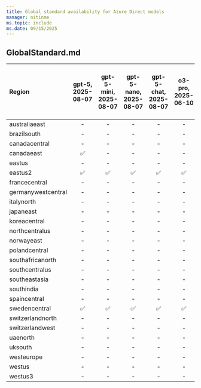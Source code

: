 ```yaml
---
title: Global standard availability for Azure Direct models
manager: nitinme
ms.topic: include
ms.date: 09/15/2025
---
```


## GlobalStandard.md

| **Region**     | **gpt-5**, **2025-08-07**   | **gpt-5-mini**, **2025-08-07**   | **gpt-5-nano**, **2025-08-07**   | **gpt-5-chat**, **2025-08-07**   | **o3-pro**, **2025-06-10**   | **codex-mini**, **2025-05-16**   | **sora**, **2025-05-02**   | **model-router**, **2025-08-07**   | **model-router**, **2025-05-19**   | **o3**, **2025-04-16**   | **o4-mini**, **2025-04-16**   | **gpt-image-1**, **2025-04-15**   | **gpt-4.1**, **2025-04-14**   | **gpt-4.1-nano**, **2025-04-14**   | **gpt-4.1-mini**, **2025-04-14**   | **computer-use-preview**, **2025-03-11**   | **o3-mini**, **2025-01-31**   | **o1**, **2024-12-17**   | **o1-mini**, **2024-09-12**   | **gpt-4o**, **2024-05-13**   | **gpt-4o**, **2024-08-06**   | **gpt-4o**, **2024-11-20**   | **gpt-4o-mini**, **2024-07-18**   | **gpt-4**, **turbo-2024-04-09**   | **text-embedding-3-small**, **1**   | **text-embedding-3-large**, **1**   | **text-embedding-ada-002**, **2**   | **gpt-4o-realtime-preview**, **2024-12-17**   | **gpt-4o-realtime-preview**, **2025-06-03**   | **gpt-4o-audio-preview**, **2024-12-17**   | **gpt-4o-mini-realtime-preview**, **2024-12-17**   | **gpt-4o-mini-audio-preview**, **2024-12-17**   | **gpt-4o-transcribe**, **2025-03-20**   | **gpt-4o-mini-tts**, **2025-03-20**   | **gpt-4o-mini-transcribe**, **2025-03-20**   | **Phi-3-small-8k-instruct**, **3**   | **Phi-3-small-8k-instruct**, **4**   | **Phi-3-small-8k-instruct**, **5**   | **Phi-4-reasoning**, **1**   | **Phi-3-medium-4k-instruct**, **3**   | **Phi-3-medium-4k-instruct**, **4**   | **Phi-3-medium-4k-instruct**, **5**   | **Phi-3-medium-4k-instruct**, **6**   | **AI21-Jamba-1.5-Large**, **1**   | **Phi-4**, **2**   | **Phi-4**, **3**   | **Phi-4**, **4**   | **Phi-4**, **5**   | **Phi-4**, **6**   | **Phi-4**, **7**   | **Llama-3.2-11B-Vision-Instruct**, **1**   | **Llama-3.2-11B-Vision-Instruct**, **2**   | **DeepSeek-V3**, **1**   | **DeepSeek-V3-0324**, **1**   | **grok-3**, **1**   | **Cohere-embed-v3-multilingual**, **1**   | **DeepSeek-V3.1**, **1**   | **embed-v-4-0**, **1**   | **Phi-4-multimodal-instruct**, **1**   | **FLUX.1-Kontext-pro**, **1**   | **Mistral-small**, **1**   | **gpt-oss-120b**, **1**   | **Phi-3-mini-4k-instruct**, **10**   | **Phi-3-mini-4k-instruct**, **11**   | **Phi-3-mini-4k-instruct**, **13**   | **Phi-3-mini-4k-instruct**, **14**   | **Phi-3-mini-4k-instruct**, **15**   | **Cohere-embed-v3-english**, **1**   | **AI21-Jamba-Instruct**, **1**   | **DeepSeek-R1**, **1**   | **Cohere-command-r-08-2024**, **1**   | **mistral-small-2503**, **1**   | **Llama-4-Scout-17B-16E-Instruct**, **1**   | **o3-deep-research**, **2025-06-26**   | **Phi-3.5-vision-instruct**, **1**   | **Phi-3.5-vision-instruct**, **2**   | **Llama-3.2-90B-Vision-Instruct**, **1**   | **Llama-3.2-90B-Vision-Instruct**, **2**   | **Llama-3.2-90B-Vision-Instruct**, **3**   | **FLUX-1.1-pro**, **1**   | **Phi-4-mini-reasoning**, **1**   | **Phi-4-mini-instruct**, **1**   | **Llama-4-Maverick-17B-128E-Instruct-FP8**, **1**   | **Meta-Llama-3-70B-Instruct**, **6**   | **Meta-Llama-3-70B-Instruct**, **7**   | **Meta-Llama-3-70B-Instruct**, **8**   | **Meta-Llama-3-70B-Instruct**, **9**   | **Mistral-Large-2411**, **2**   | **Cohere-command-r-plus-08-2024**, **1**   | **Meta-Llama-3.1-8B-Instruct**, **1**   | **Meta-Llama-3.1-8B-Instruct**, **2**   | **Meta-Llama-3.1-8B-Instruct**, **3**   | **Meta-Llama-3.1-8B-Instruct**, **4**   | **Meta-Llama-3.1-8B-Instruct**, **5**   | **gpt-realtime**, **2025-08-28**   | **Llama-3.3-70B-Instruct**, **1**   | **Llama-3.3-70B-Instruct**, **2**   | **Llama-3.3-70B-Instruct**, **3**   | **Llama-3.3-70B-Instruct**, **4**   | **Llama-3.3-70B-Instruct**, **5**   | **Phi-3.5-MoE-instruct**, **2**   | **Phi-3.5-MoE-instruct**, **3**   | **Phi-3.5-MoE-instruct**, **4**   | **Phi-3.5-MoE-instruct**, **5**   | **MAI-DS-R1**, **1**   | **Phi-3-medium-128k-instruct**, **3**   | **Phi-3-medium-128k-instruct**, **4**   | **Phi-3-medium-128k-instruct**, **5**   | **Phi-3-medium-128k-instruct**, **6**   | **Phi-3-medium-128k-instruct**, **7**   | **mistral-document-ai-2505**, **1**   | **AI21-Jamba-1.5-Mini**, **1**   | **Meta-Llama-3.1-70B-Instruct**, **1**   | **Meta-Llama-3.1-70B-Instruct**, **2**   | **Meta-Llama-3.1-70B-Instruct**, **3**   | **Meta-Llama-3.1-70B-Instruct**, **4**   | **Ministral-3B**, **1**   | **cohere-command-a**, **1**   | **Codestral-2501**, **2**   | **grok-3-mini**, **1**   | **Mistral-large-2407**, **1**   | **DeepSeek-R1-0528**, **1**   | **Cohere-command-r**, **1**   | **gpt-audio**, **2025-08-28**   | **jais-30b-chat**, **1**   | **jais-30b-chat**, **2**   | **jais-30b-chat**, **3**   | **mistral-medium-2505**, **1**   | **Phi-3-mini-128k-instruct**, **10**   | **Phi-3-mini-128k-instruct**, **11**   | **Phi-3-mini-128k-instruct**, **12**   | **Phi-3-mini-128k-instruct**, **13**   | **Phi-3.5-mini-instruct**, **1**   | **Phi-3.5-mini-instruct**, **2**   | **Phi-3.5-mini-instruct**, **3**   | **Phi-3.5-mini-instruct**, **4**   | **Phi-3.5-mini-instruct**, **6**   | **Meta-Llama-3.1-405B-Instruct**, **1**   | **Mistral-Nemo**, **1**   | **Phi-3-small-128k-instruct**, **3**   | **Phi-3-small-128k-instruct**, **4**   | **Phi-3-small-128k-instruct**, **5**   | **Meta-Llama-3-8B-Instruct**, **6**   | **Meta-Llama-3-8B-Instruct**, **7**   | **Meta-Llama-3-8B-Instruct**, **8**   | **Meta-Llama-3-8B-Instruct**, **9**   | **Cohere-command-r-plus**, **1**   |
|:-------------------|:-------------------------:|:------------------------------:|:------------------------------:|:------------------------------:|:--------------------------:|:------------------------------:|:------------------------:|:--------------------------------:|:--------------------------------:|:----------------------:|:---------------------------:|:-------------------------------:|:---------------------------:|:--------------------------------:|:--------------------------------:|:----------------------------------------:|:---------------------------:|:----------------------:|:---------------------------:|:--------------------------:|:--------------------------:|:--------------------------:|:-------------------------------:|:-------------------------------:|:---------------------------------:|:---------------------------------:|:---------------------------------:|:-------------------------------------------:|:-------------------------------------------:|:----------------------------------------:|:------------------------------------------------:|:---------------------------------------------:|:-------------------------------------:|:-----------------------------------:|:------------------------------------------:|:----------------------------------:|:----------------------------------:|:----------------------------------:|:--------------------------:|:-----------------------------------:|:-----------------------------------:|:-----------------------------------:|:-----------------------------------:|:-------------------------------:|:----------------:|:----------------:|:----------------:|:----------------:|:----------------:|:----------------:|:----------------------------------------:|:----------------------------------------:|:----------------------:|:---------------------------:|:-----------------:|:---------------------------------------:|:------------------------:|:----------------------:|:------------------------------------:|:-----------------------------:|:------------------------:|:-----------------------:|:----------------------------------:|:----------------------------------:|:----------------------------------:|:----------------------------------:|:----------------------------------:|:----------------------------------:|:------------------------------:|:----------------------:|:-----------------------------------:|:-----------------------------:|:-----------------------------------------:|:------------------------------------:|:----------------------------------:|:----------------------------------:|:----------------------------------------:|:----------------------------------------:|:----------------------------------------:|:-----------------------:|:-------------------------------:|:------------------------------:|:-------------------------------------------------:|:------------------------------------:|:------------------------------------:|:------------------------------------:|:------------------------------------:|:-----------------------------:|:----------------------------------------:|:-------------------------------------:|:-------------------------------------:|:-------------------------------------:|:-------------------------------------:|:-------------------------------------:|:--------------------------------:|:---------------------------------:|:---------------------------------:|:---------------------------------:|:---------------------------------:|:---------------------------------:|:-------------------------------:|:-------------------------------:|:-------------------------------:|:-------------------------------:|:--------------------:|:-------------------------------------:|:-------------------------------------:|:-------------------------------------:|:-------------------------------------:|:-------------------------------------:|:-----------------------------------:|:------------------------------:|:--------------------------------------:|:--------------------------------------:|:--------------------------------------:|:--------------------------------------:|:-----------------------:|:---------------------------:|:-------------------------:|:----------------------:|:-----------------------------:|:---------------------------:|:---------------------------:|:-----------------------------:|:------------------------:|:------------------------:|:------------------------:|:------------------------------:|:------------------------------------:|:------------------------------------:|:------------------------------------:|:------------------------------------:|:--------------------------------:|:--------------------------------:|:--------------------------------:|:--------------------------------:|:--------------------------------:|:---------------------------------------:|:-----------------------:|:------------------------------------:|:------------------------------------:|:------------------------------------:|:-----------------------------------:|:-----------------------------------:|:-----------------------------------:|:-----------------------------------:|:--------------------------------:|
| australiaeast      | -                     | -                          | -                          | -                          | -                      | -                          | -                    | -                            | -                            | ✅                   | ✅                        | -                           | ✅                        | ✅                             | ✅                             | -                                    | ✅                        | ✅                   | -                       | ✅                       | ✅                       | ✅                       | ✅                            | ✅                            | ✅                              | ✅                              | ✅                              | -                                       | -                                       | -                                    | -                                            | -                                         | -                                 | -                               | -                                      | ✅                               | ✅                               | ✅                               | ✅                       | ✅                                | ✅                                | ✅                                | ✅                                | ✅                            | ✅             | ✅             | ✅             | ✅             | ✅             | ✅             | ✅                                     | ✅                                     | ✅                   | ✅                        | ✅              | ✅                                    | ✅                     | ✅                   | ✅                                 | ✅                          | ✅                     | ✅                    | ✅                               | ✅                               | ✅                               | ✅                               | ✅                               | ✅                               | ✅                           | ✅                   | ✅                                | ✅                          | ✅                                      | -                                | ✅                               | ✅                               | ✅                                     | ✅                                     | ✅                                     | ✅                    | ✅                            | ✅                           | ✅                                              | ✅                                 | ✅                                 | ✅                                 | ✅                                 | ✅                          | ✅                                     | ✅                                  | ✅                                  | ✅                                  | ✅                                  | ✅                                  | -                            | ✅                              | ✅                              | ✅                              | ✅                              | ✅                              | ✅                            | ✅                            | ✅                            | ✅                            | ✅                 | ✅                                  | ✅                                  | ✅                                  | ✅                                  | ✅                                  | ✅                                | ✅                           | ✅                                   | ✅                                   | ✅                                   | ✅                                   | ✅                    | ✅                        | ✅                      | ✅                   | ✅                          | ✅                        | ✅                        | -                         | ✅                     | ✅                     | ✅                     | ✅                           | ✅                                 | ✅                                 | ✅                                 | ✅                                 | ✅                             | ✅                             | ✅                             | ✅                             | ✅                             | ✅                                    | ✅                    | ✅                                 | ✅                                 | ✅                                 | ✅                                | ✅                                | ✅                                | ✅                                | ✅                             |
| brazilsouth        | -                     | -                          | -                          | -                          | -                      | -                          | -                    | -                            | -                            | ✅                   | ✅                        | -                           | ✅                        | ✅                             | ✅                             | -                                    | ✅                        | ✅                   | -                       | ✅                       | ✅                       | ✅                       | ✅                            | ✅                            | ✅                              | ✅                              | ✅                              | -                                       | -                                       | -                                    | -                                            | -                                         | -                                 | -                               | -                                      | ✅                               | ✅                               | ✅                               | ✅                       | ✅                                | ✅                                | ✅                                | ✅                                | ✅                            | ✅             | ✅             | ✅             | ✅             | ✅             | ✅             | ✅                                     | ✅                                     | ✅                   | ✅                        | ✅              | ✅                                    | ✅                     | ✅                   | ✅                                 | ✅                          | ✅                     | ✅                    | ✅                               | ✅                               | ✅                               | ✅                               | ✅                               | ✅                               | ✅                           | ✅                   | ✅                                | ✅                          | ✅                                      | -                                | ✅                               | ✅                               | ✅                                     | ✅                                     | ✅                                     | ✅                    | ✅                            | ✅                           | ✅                                              | ✅                                 | ✅                                 | ✅                                 | ✅                                 | ✅                          | ✅                                     | ✅                                  | ✅                                  | ✅                                  | ✅                                  | ✅                                  | -                            | ✅                              | ✅                              | ✅                              | ✅                              | ✅                              | ✅                            | ✅                            | ✅                            | ✅                            | ✅                 | ✅                                  | ✅                                  | ✅                                  | ✅                                  | ✅                                  | ✅                                | ✅                           | ✅                                   | ✅                                   | ✅                                   | ✅                                   | ✅                    | ✅                        | ✅                      | ✅                   | ✅                          | ✅                        | ✅                        | -                         | ✅                     | ✅                     | ✅                     | ✅                           | ✅                                 | ✅                                 | ✅                                 | ✅                                 | ✅                             | ✅                             | ✅                             | ✅                             | ✅                             | ✅                                    | ✅                    | ✅                                 | ✅                                 | ✅                                 | ✅                                | ✅                                | ✅                                | ✅                                | ✅                             |
| canadacentral      | -                     | -                          | -                          | -                          | -                      | -                          | -                    | -                            | -                            | -                  | -                       | -                           | -                       | -                            | -                            | -                                    | -                       | -                  | -                       | -                      | -                      | -                      | -                           | -                           | -                             | -                             | -                             | -                                       | -                                       | -                                    | -                                            | -                                         | -                                 | -                               | -                                      | ✅                               | ✅                               | ✅                               | ✅                       | ✅                                | ✅                                | ✅                                | ✅                                | ✅                            | ✅             | ✅             | ✅             | ✅             | ✅             | ✅             | ✅                                     | ✅                                     | ✅                   | ✅                        | ✅              | ✅                                    | ✅                     | ✅                   | ✅                                 | ✅                          | ✅                     | ✅                    | ✅                               | ✅                               | ✅                               | ✅                               | ✅                               | ✅                               | ✅                           | ✅                   | ✅                                | ✅                          | ✅                                      | -                                | ✅                               | ✅                               | ✅                                     | ✅                                     | ✅                                     | ✅                    | ✅                            | ✅                           | ✅                                              | ✅                                 | ✅                                 | ✅                                 | ✅                                 | ✅                          | ✅                                     | ✅                                  | ✅                                  | ✅                                  | ✅                                  | ✅                                  | -                            | ✅                              | ✅                              | ✅                              | ✅                              | ✅                              | ✅                            | ✅                            | ✅                            | ✅                            | ✅                 | ✅                                  | ✅                                  | ✅                                  | ✅                                  | ✅                                  | ✅                                | ✅                           | ✅                                   | ✅                                   | ✅                                   | ✅                                   | ✅                    | ✅                        | ✅                      | ✅                   | ✅                          | ✅                        | ✅                        | -                         | ✅                     | ✅                     | ✅                     | ✅                           | ✅                                 | ✅                                 | ✅                                 | ✅                                 | ✅                             | ✅                             | ✅                             | ✅                             | ✅                             | ✅                                    | ✅                    | ✅                                 | ✅                                 | ✅                                 | ✅                                | ✅                                | ✅                                | ✅                                | ✅                             |
| canadaeast         | ✅                      | -                          | -                          | -                          | -                      | -                          | -                    | -                            | -                            | ✅                   | ✅                        | -                           | ✅                        | ✅                             | ✅                             | -                                    | ✅                        | ✅                   | -                       | ✅                       | ✅                       | ✅                       | ✅                            | ✅                            | ✅                              | ✅                              | ✅                              | -                                       | -                                       | -                                    | -                                            | -                                         | -                                 | -                               | -                                      | ✅                               | ✅                               | ✅                               | ✅                       | ✅                                | ✅                                | ✅                                | ✅                                | ✅                            | ✅             | ✅             | ✅             | ✅             | ✅             | ✅             | ✅                                     | ✅                                     | ✅                   | ✅                        | ✅              | ✅                                    | ✅                     | ✅                   | ✅                                 | ✅                          | ✅                     | ✅                    | ✅                               | ✅                               | ✅                               | ✅                               | ✅                               | ✅                               | ✅                           | ✅                   | ✅                                | ✅                          | ✅                                      | -                                | ✅                               | ✅                               | ✅                                     | ✅                                     | ✅                                     | ✅                    | ✅                            | ✅                           | ✅                                              | ✅                                 | ✅                                 | ✅                                 | ✅                                 | ✅                          | ✅                                     | ✅                                  | ✅                                  | ✅                                  | ✅                                  | ✅                                  | -                            | ✅                              | ✅                              | ✅                              | ✅                              | ✅                              | ✅                            | ✅                            | ✅                            | ✅                            | ✅                 | ✅                                  | ✅                                  | ✅                                  | ✅                                  | ✅                                  | ✅                                | ✅                           | ✅                                   | ✅                                   | ✅                                   | ✅                                   | ✅                    | ✅                        | ✅                      | ✅                   | ✅                          | ✅                        | ✅                        | -                         | ✅                     | ✅                     | ✅                     | ✅                           | ✅                                 | ✅                                 | ✅                                 | ✅                                 | ✅                             | ✅                             | ✅                             | ✅                             | ✅                             | ✅                                    | ✅                    | ✅                                 | ✅                                 | ✅                                 | ✅                                | ✅                                | ✅                                | ✅                                | ✅                             |
| eastus             | -                     | -                          | -                          | -                          | -                      | -                          | -                    | -                            | -                            | ✅                   | ✅                        | -                           | ✅                        | -                            | ✅                             | -                                    | ✅                        | ✅                   | ✅                        | ✅                       | ✅                       | ✅                       | ✅                            | ✅                            | ✅                              | ✅                              | ✅                              | -                                       | -                                       | -                                    | -                                            | ✅                                          | -                                 | -                               | -                                      | ✅                               | ✅                               | ✅                               | ✅                       | ✅                                | ✅                                | ✅                                | ✅                                | ✅                            | ✅             | ✅             | ✅             | ✅             | ✅             | ✅             | ✅                                     | ✅                                     | ✅                   | ✅                        | ✅              | ✅                                    | ✅                     | ✅                   | ✅                                 | ✅                          | ✅                     | ✅                    | ✅                               | ✅                               | ✅                               | ✅                               | ✅                               | ✅                               | ✅                           | ✅                   | ✅                                | ✅                          | ✅                                      | -                                | ✅                               | ✅                               | ✅                                     | ✅                                     | ✅                                     | ✅                    | ✅                            | ✅                           | ✅                                              | ✅                                 | ✅                                 | ✅                                 | ✅                                 | ✅                          | ✅                                     | ✅                                  | ✅                                  | ✅                                  | ✅                                  | ✅                                  | -                            | ✅                              | ✅                              | ✅                              | ✅                              | ✅                              | ✅                            | ✅                            | ✅                            | ✅                            | ✅                 | ✅                                  | ✅                                  | ✅                                  | ✅                                  | ✅                                  | ✅                                | ✅                           | ✅                                   | ✅                                   | ✅                                   | ✅                                   | ✅                    | ✅                        | ✅                      | ✅                   | ✅                          | ✅                        | ✅                        | -                         | ✅                     | ✅                     | ✅                     | ✅                           | ✅                                 | ✅                                 | ✅                                 | ✅                                 | ✅                             | ✅                             | ✅                             | ✅                             | ✅                             | ✅                                    | ✅                    | ✅                                 | ✅                                 | ✅                                 | ✅                                | ✅                                | ✅                                | ✅                                | ✅                             |
| eastus2            | ✅                      | ✅                           | ✅                           | ✅                           | ✅                       | ✅                           | ✅                     | ✅                             | ✅                             | ✅                   | ✅                        | ✅                            | ✅                        | ✅                             | ✅                             | ✅                                     | ✅                        | ✅                   | ✅                        | ✅                       | ✅                       | ✅                       | ✅                            | ✅                            | ✅                              | ✅                              | ✅                              | ✅                                        | ✅                                        | ✅                                     | ✅                                             | ✅                                          | ✅                                  | ✅                                | ✅                                       | ✅                               | ✅                               | ✅                               | ✅                       | ✅                                | ✅                                | ✅                                | ✅                                | ✅                            | ✅             | ✅             | ✅             | ✅             | ✅             | ✅             | ✅                                     | ✅                                     | ✅                   | ✅                        | ✅              | ✅                                    | ✅                     | ✅                   | ✅                                 | ✅                          | ✅                     | ✅                    | ✅                               | ✅                               | ✅                               | ✅                               | ✅                               | ✅                               | ✅                           | ✅                   | ✅                                | ✅                          | ✅                                      | -                                | ✅                               | ✅                               | ✅                                     | ✅                                     | ✅                                     | ✅                    | ✅                            | ✅                           | ✅                                              | ✅                                 | ✅                                 | ✅                                 | ✅                                 | ✅                          | ✅                                     | ✅                                  | ✅                                  | ✅                                  | ✅                                  | ✅                                  | ✅                             | ✅                              | ✅                              | ✅                              | ✅                              | ✅                              | ✅                            | ✅                            | ✅                            | ✅                            | ✅                 | ✅                                  | ✅                                  | ✅                                  | ✅                                  | ✅                                  | ✅                                | ✅                           | ✅                                   | ✅                                   | ✅                                   | ✅                                   | ✅                    | ✅                        | ✅                      | ✅                   | ✅                          | ✅                        | ✅                        | ✅                          | ✅                     | ✅                     | ✅                     | ✅                           | ✅                                 | ✅                                 | ✅                                 | ✅                                 | ✅                             | ✅                             | ✅                             | ✅                             | ✅                             | ✅                                    | ✅                    | ✅                                 | ✅                                 | ✅                                 | ✅                                | ✅                                | ✅                                | ✅                                | ✅                             |
| francecentral      | -                     | -                          | -                          | -                          | -                      | -                          | -                    | -                            | -                            | ✅                   | ✅                        | -                           | ✅                        | ✅                             | ✅                             | -                                    | ✅                        | ✅                   | -                       | ✅                       | ✅                       | ✅                       | ✅                            | ✅                            | ✅                              | ✅                              | ✅                              | -                                       | -                                       | -                                    | -                                            | -                                         | -                                 | -                               | -                                      | ✅                               | ✅                               | ✅                               | ✅                       | ✅                                | ✅                                | ✅                                | ✅                                | ✅                            | ✅             | ✅             | ✅             | ✅             | ✅             | ✅             | ✅                                     | ✅                                     | ✅                   | ✅                        | ✅              | ✅                                    | ✅                     | ✅                   | ✅                                 | ✅                          | ✅                     | ✅                    | ✅                               | ✅                               | ✅                               | ✅                               | ✅                               | ✅                               | ✅                           | ✅                   | ✅                                | ✅                          | ✅                                      | -                                | ✅                               | ✅                               | ✅                                     | ✅                                     | ✅                                     | ✅                    | ✅                            | ✅                           | ✅                                              | ✅                                 | ✅                                 | ✅                                 | ✅                                 | ✅                          | ✅                                     | ✅                                  | ✅                                  | ✅                                  | ✅                                  | ✅                                  | -                            | ✅                              | ✅                              | ✅                              | ✅                              | ✅                              | ✅                            | ✅                            | ✅                            | ✅                            | ✅                 | ✅                                  | ✅                                  | ✅                                  | ✅                                  | ✅                                  | ✅                                | ✅                           | ✅                                   | ✅                                   | ✅                                   | ✅                                   | ✅                    | ✅                        | ✅                      | ✅                   | ✅                          | ✅                        | ✅                        | -                         | ✅                     | ✅                     | ✅                     | ✅                           | ✅                                 | ✅                                 | ✅                                 | ✅                                 | ✅                             | ✅                             | ✅                             | ✅                             | ✅                             | ✅                                    | ✅                    | ✅                                 | ✅                                 | ✅                                 | ✅                                | ✅                                | ✅                                | ✅                                | ✅                             |
| germanywestcentral | -                     | -                          | -                          | -                          | -                      | -                          | -                    | -                            | -                            | ✅                   | ✅                        | -                           | ✅                        | ✅                             | ✅                             | -                                    | ✅                        | ✅                   | -                       | ✅                       | ✅                       | ✅                       | ✅                            | ✅                            | ✅                              | ✅                              | ✅                              | -                                       | -                                       | -                                    | -                                            | -                                         | -                                 | -                               | -                                      | ✅                               | ✅                               | ✅                               | ✅                       | ✅                                | ✅                                | ✅                                | ✅                                | ✅                            | ✅             | ✅             | ✅             | ✅             | ✅             | ✅             | ✅                                     | ✅                                     | ✅                   | ✅                        | ✅              | ✅                                    | ✅                     | ✅                   | ✅                                 | ✅                          | ✅                     | ✅                    | ✅                               | ✅                               | ✅                               | ✅                               | ✅                               | ✅                               | ✅                           | ✅                   | ✅                                | ✅                          | ✅                                      | -                                | ✅                               | ✅                               | ✅                                     | ✅                                     | ✅                                     | ✅                    | ✅                            | ✅                           | ✅                                              | ✅                                 | ✅                                 | ✅                                 | ✅                                 | ✅                          | ✅                                     | ✅                                  | ✅                                  | ✅                                  | ✅                                  | ✅                                  | -                            | ✅                              | ✅                              | ✅                              | ✅                              | ✅                              | ✅                            | ✅                            | ✅                            | ✅                            | ✅                 | ✅                                  | ✅                                  | ✅                                  | ✅                                  | ✅                                  | ✅                                | ✅                           | ✅                                   | ✅                                   | ✅                                   | ✅                                   | ✅                    | ✅                        | ✅                      | ✅                   | ✅                          | ✅                        | ✅                        | -                         | ✅                     | ✅                     | ✅                     | ✅                           | ✅                                 | ✅                                 | ✅                                 | ✅                                 | ✅                             | ✅                             | ✅                             | ✅                             | ✅                             | ✅                                    | ✅                    | ✅                                 | ✅                                 | ✅                                 | ✅                                | ✅                                | ✅                                | ✅                                | ✅                             |
| italynorth         | -                     | -                          | -                          | -                          | -                      | -                          | -                    | -                            | -                            | ✅                   | ✅                        | -                           | ✅                        | ✅                             | ✅                             | -                                    | ✅                        | ✅                   | -                       | -                      | -                      | ✅                       | ✅                            | -                           | ✅                              | ✅                              | ✅                              | -                                       | -                                       | -                                    | -                                            | -                                         | -                                 | -                               | -                                      | ✅                               | ✅                               | ✅                               | ✅                       | ✅                                | ✅                                | ✅                                | ✅                                | ✅                            | ✅             | ✅             | ✅             | ✅             | ✅             | ✅             | ✅                                     | ✅                                     | ✅                   | ✅                        | ✅              | ✅                                    | ✅                     | ✅                   | ✅                                 | ✅                          | ✅                     | ✅                    | ✅                               | ✅                               | ✅                               | ✅                               | ✅                               | ✅                               | ✅                           | ✅                   | ✅                                | ✅                          | ✅                                      | -                                | ✅                               | ✅                               | ✅                                     | ✅                                     | ✅                                     | ✅                    | ✅                            | ✅                           | ✅                                              | ✅                                 | ✅                                 | ✅                                 | ✅                                 | ✅                          | ✅                                     | ✅                                  | ✅                                  | ✅                                  | ✅                                  | ✅                                  | -                            | ✅                              | ✅                              | ✅                              | ✅                              | ✅                              | ✅                            | ✅                            | ✅                            | ✅                            | ✅                 | ✅                                  | ✅                                  | ✅                                  | ✅                                  | ✅                                  | ✅                                | ✅                           | ✅                                   | ✅                                   | ✅                                   | ✅                                   | ✅                    | ✅                        | ✅                      | ✅                   | ✅                          | ✅                        | ✅                        | -                         | ✅                     | ✅                     | ✅                     | ✅                           | ✅                                 | ✅                                 | ✅                                 | ✅                                 | ✅                             | ✅                             | ✅                             | ✅                             | ✅                             | ✅                                    | ✅                    | ✅                                 | ✅                                 | ✅                                 | ✅                                | ✅                                | ✅                                | ✅                                | ✅                             |
| japaneast          | -                     | -                          | -                          | -                          | -                      | -                          | -                    | -                            | -                            | ✅                   | ✅                        | -                           | ✅                        | ✅                             | ✅                             | -                                    | ✅                        | ✅                   | -                       | ✅                       | ✅                       | ✅                       | ✅                            | ✅                            | ✅                              | ✅                              | ✅                              | -                                       | -                                       | -                                    | -                                            | -                                         | -                                 | -                               | -                                      | ✅                               | ✅                               | ✅                               | ✅                       | ✅                                | ✅                                | ✅                                | ✅                                | ✅                            | ✅             | ✅             | ✅             | ✅             | ✅             | ✅             | ✅                                     | ✅                                     | ✅                   | ✅                        | ✅              | ✅                                    | ✅                     | ✅                   | ✅                                 | ✅                          | ✅                     | ✅                    | ✅                               | ✅                               | ✅                               | ✅                               | ✅                               | ✅                               | ✅                           | ✅                   | ✅                                | ✅                          | ✅                                      | -                                | ✅                               | ✅                               | ✅                                     | ✅                                     | ✅                                     | ✅                    | ✅                            | ✅                           | ✅                                              | ✅                                 | ✅                                 | ✅                                 | ✅                                 | ✅                          | ✅                                     | ✅                                  | ✅                                  | ✅                                  | ✅                                  | ✅                                  | -                            | ✅                              | ✅                              | ✅                              | ✅                              | ✅                              | ✅                            | ✅                            | ✅                            | ✅                            | ✅                 | ✅                                  | ✅                                  | ✅                                  | ✅                                  | ✅                                  | ✅                                | ✅                           | ✅                                   | ✅                                   | ✅                                   | ✅                                   | ✅                    | ✅                        | ✅                      | ✅                   | ✅                          | ✅                        | ✅                        | -                         | ✅                     | ✅                     | ✅                     | ✅                           | ✅                                 | ✅                                 | ✅                                 | ✅                                 | ✅                             | ✅                             | ✅                             | ✅                             | ✅                             | ✅                                    | ✅                    | ✅                                 | ✅                                 | ✅                                 | ✅                                | ✅                                | ✅                                | ✅                                | ✅                             |
| koreacentral       | -                     | -                          | -                          | -                          | -                      | -                          | -                    | -                            | -                            | ✅                   | ✅                        | -                           | ✅                        | ✅                             | ✅                             | -                                    | ✅                        | ✅                   | -                       | ✅                       | ✅                       | ✅                       | ✅                            | ✅                            | ✅                              | ✅                              | ✅                              | -                                       | -                                       | -                                    | -                                            | -                                         | -                                 | -                               | -                                      | ✅                               | ✅                               | ✅                               | ✅                       | ✅                                | ✅                                | ✅                                | ✅                                | ✅                            | ✅             | ✅             | ✅             | ✅             | ✅             | ✅             | ✅                                     | ✅                                     | ✅                   | ✅                        | ✅              | ✅                                    | ✅                     | ✅                   | ✅                                 | ✅                          | ✅                     | ✅                    | ✅                               | ✅                               | ✅                               | ✅                               | ✅                               | ✅                               | ✅                           | ✅                   | ✅                                | ✅                          | ✅                                      | -                                | ✅                               | ✅                               | ✅                                     | ✅                                     | ✅                                     | ✅                    | ✅                            | ✅                           | ✅                                              | ✅                                 | ✅                                 | ✅                                 | ✅                                 | ✅                          | ✅                                     | ✅                                  | ✅                                  | ✅                                  | ✅                                  | ✅                                  | -                            | ✅                              | ✅                              | ✅                              | ✅                              | ✅                              | ✅                            | ✅                            | ✅                            | ✅                            | ✅                 | ✅                                  | ✅                                  | ✅                                  | ✅                                  | ✅                                  | ✅                                | ✅                           | ✅                                   | ✅                                   | ✅                                   | ✅                                   | ✅                    | ✅                        | ✅                      | ✅                   | ✅                          | ✅                        | ✅                        | -                         | ✅                     | ✅                     | ✅                     | ✅                           | ✅                                 | ✅                                 | ✅                                 | ✅                                 | ✅                             | ✅                             | ✅                             | ✅                             | ✅                             | ✅                                    | ✅                    | ✅                                 | ✅                                 | ✅                                 | ✅                                | ✅                                | ✅                                | ✅                                | ✅                             |
| northcentralus     | -                     | -                          | -                          | -                          | -                      | -                          | -                    | -                            | -                            | ✅                   | ✅                        | -                           | ✅                        | ✅                             | ✅                             | -                                    | ✅                        | ✅                   | ✅                        | ✅                       | ✅                       | ✅                       | ✅                            | ✅                            | ✅                              | ✅                              | ✅                              | -                                       | -                                       | -                                    | -                                            | -                                         | -                                 | -                               | -                                      | ✅                               | ✅                               | ✅                               | ✅                       | ✅                                | ✅                                | ✅                                | ✅                                | ✅                            | ✅             | ✅             | ✅             | ✅             | ✅             | ✅             | ✅                                     | ✅                                     | ✅                   | ✅                        | ✅              | ✅                                    | ✅                     | ✅                   | ✅                                 | ✅                          | ✅                     | ✅                    | ✅                               | ✅                               | ✅                               | ✅                               | ✅                               | ✅                               | ✅                           | ✅                   | ✅                                | ✅                          | ✅                                      | -                                | ✅                               | ✅                               | ✅                                     | ✅                                     | ✅                                     | ✅                    | ✅                            | ✅                           | ✅                                              | ✅                                 | ✅                                 | ✅                                 | ✅                                 | ✅                          | ✅                                     | ✅                                  | ✅                                  | ✅                                  | ✅                                  | ✅                                  | -                            | ✅                              | ✅                              | ✅                              | ✅                              | ✅                              | ✅                            | ✅                            | ✅                            | ✅                            | ✅                 | ✅                                  | ✅                                  | ✅                                  | ✅                                  | ✅                                  | ✅                                | ✅                           | ✅                                   | ✅                                   | ✅                                   | ✅                                   | ✅                    | ✅                        | ✅                      | ✅                   | ✅                          | ✅                        | ✅                        | -                         | ✅                     | ✅                     | ✅                     | ✅                           | ✅                                 | ✅                                 | ✅                                 | ✅                                 | ✅                             | ✅                             | ✅                             | ✅                             | ✅                             | ✅                                    | ✅                    | ✅                                 | ✅                                 | ✅                                 | ✅                                | ✅                                | ✅                                | ✅                                | ✅                             |
| norwayeast         | -                     | -                          | -                          | -                          | -                      | -                          | -                    | -                            | -                            | ✅                   | ✅                        | -                           | ✅                        | ✅                             | ✅                             | -                                    | ✅                        | ✅                   | -                       | ✅                       | ✅                       | ✅                       | ✅                            | ✅                            | ✅                              | ✅                              | ✅                              | -                                       | -                                       | -                                    | -                                            | -                                         | -                                 | -                               | -                                      | ✅                               | ✅                               | ✅                               | ✅                       | ✅                                | ✅                                | ✅                                | ✅                                | ✅                            | ✅             | ✅             | ✅             | ✅             | ✅             | ✅             | ✅                                     | ✅                                     | ✅                   | ✅                        | ✅              | ✅                                    | ✅                     | ✅                   | ✅                                 | ✅                          | ✅                     | ✅                    | ✅                               | ✅                               | ✅                               | ✅                               | ✅                               | ✅                               | ✅                           | ✅                   | ✅                                | ✅                          | ✅                                      | ✅                                 | ✅                               | ✅                               | ✅                                     | ✅                                     | ✅                                     | ✅                    | ✅                            | ✅                           | ✅                                              | ✅                                 | ✅                                 | ✅                                 | ✅                                 | ✅                          | ✅                                     | ✅                                  | ✅                                  | ✅                                  | ✅                                  | ✅                                  | -                            | ✅                              | ✅                              | ✅                              | ✅                              | ✅                              | ✅                            | ✅                            | ✅                            | ✅                            | ✅                 | ✅                                  | ✅                                  | ✅                                  | ✅                                  | ✅                                  | ✅                                | ✅                           | ✅                                   | ✅                                   | ✅                                   | ✅                                   | ✅                    | ✅                        | ✅                      | ✅                   | ✅                          | ✅                        | ✅                        | -                         | ✅                     | ✅                     | ✅                     | ✅                           | ✅                                 | ✅                                 | ✅                                 | ✅                                 | ✅                             | ✅                             | ✅                             | ✅                             | ✅                             | ✅                                    | ✅                    | ✅                                 | ✅                                 | ✅                                 | ✅                                | ✅                                | ✅                                | ✅                                | ✅                             |
| polandcentral      | -                     | -                          | -                          | -                          | -                      | -                          | -                    | -                            | -                            | ✅                   | ✅                        | ✅                            | ✅                        | ✅                             | ✅                             | -                                    | ✅                        | ✅                   | -                       | ✅                       | ✅                       | ✅                       | ✅                            | ✅                            | ✅                              | ✅                              | ✅                              | -                                       | -                                       | -                                    | -                                            | -                                         | -                                 | -                               | -                                      | ✅                               | ✅                               | ✅                               | ✅                       | ✅                                | ✅                                | ✅                                | ✅                                | ✅                            | ✅             | ✅             | ✅             | ✅             | ✅             | ✅             | ✅                                     | ✅                                     | ✅                   | ✅                        | ✅              | ✅                                    | ✅                     | ✅                   | ✅                                 | ✅                          | ✅                     | ✅                    | ✅                               | ✅                               | ✅                               | ✅                               | ✅                               | ✅                               | ✅                           | ✅                   | ✅                                | ✅                          | ✅                                      | -                                | ✅                               | ✅                               | ✅                                     | ✅                                     | ✅                                     | ✅                    | ✅                            | ✅                           | ✅                                              | ✅                                 | ✅                                 | ✅                                 | ✅                                 | ✅                          | ✅                                     | ✅                                  | ✅                                  | ✅                                  | ✅                                  | ✅                                  | -                            | ✅                              | ✅                              | ✅                              | ✅                              | ✅                              | ✅                            | ✅                            | ✅                            | ✅                            | ✅                 | ✅                                  | ✅                                  | ✅                                  | ✅                                  | ✅                                  | ✅                                | ✅                           | ✅                                   | ✅                                   | ✅                                   | ✅                                   | ✅                    | ✅                        | ✅                      | ✅                   | ✅                          | ✅                        | ✅                        | -                         | ✅                     | ✅                     | ✅                     | ✅                           | ✅                                 | ✅                                 | ✅                                 | ✅                                 | ✅                             | ✅                             | ✅                             | ✅                             | ✅                             | ✅                                    | ✅                    | ✅                                 | ✅                                 | ✅                                 | ✅                                | ✅                                | ✅                                | ✅                                | ✅                             |
| southafricanorth   | -                     | -                          | -                          | -                          | -                      | -                          | -                    | -                            | -                            | ✅                   | ✅                        | -                           | ✅                        | ✅                             | ✅                             | -                                    | ✅                        | ✅                   | -                       | ✅                       | ✅                       | ✅                       | ✅                            | ✅                            | ✅                              | ✅                              | ✅                              | -                                       | -                                       | -                                    | -                                            | -                                         | -                                 | -                               | -                                      | ✅                               | ✅                               | ✅                               | ✅                       | ✅                                | ✅                                | ✅                                | ✅                                | ✅                            | ✅             | ✅             | ✅             | ✅             | ✅             | ✅             | ✅                                     | ✅                                     | ✅                   | ✅                        | ✅              | ✅                                    | ✅                     | ✅                   | ✅                                 | ✅                          | ✅                     | ✅                    | ✅                               | ✅                               | ✅                               | ✅                               | ✅                               | ✅                               | ✅                           | ✅                   | ✅                                | ✅                          | ✅                                      | -                                | ✅                               | ✅                               | ✅                                     | ✅                                     | ✅                                     | ✅                    | ✅                            | ✅                           | ✅                                              | ✅                                 | ✅                                 | ✅                                 | ✅                                 | ✅                          | ✅                                     | ✅                                  | ✅                                  | ✅                                  | ✅                                  | ✅                                  | -                            | ✅                              | ✅                              | ✅                              | ✅                              | ✅                              | ✅                            | ✅                            | ✅                            | ✅                            | ✅                 | ✅                                  | ✅                                  | ✅                                  | ✅                                  | ✅                                  | ✅                                | ✅                           | ✅                                   | ✅                                   | ✅                                   | ✅                                   | ✅                    | ✅                        | ✅                      | ✅                   | ✅                          | ✅                        | ✅                        | -                         | ✅                     | ✅                     | ✅                     | ✅                           | ✅                                 | ✅                                 | ✅                                 | ✅                                 | ✅                             | ✅                             | ✅                             | ✅                             | ✅                             | ✅                                    | ✅                    | ✅                                 | ✅                                 | ✅                                 | ✅                                | ✅                                | ✅                                | ✅                                | ✅                             |
| southcentralus     | -                     | -                          | -                          | -                          | -                      | -                          | -                    | -                            | -                            | ✅                   | ✅                        | -                           | ✅                        | ✅                             | ✅                             | -                                    | ✅                        | ✅                   | ✅                        | ✅                       | ✅                       | ✅                       | ✅                            | ✅                            | ✅                              | ✅                              | ✅                              | -                                       | -                                       | -                                    | -                                            | -                                         | -                                 | -                               | -                                      | ✅                               | ✅                               | ✅                               | ✅                       | ✅                                | ✅                                | ✅                                | ✅                                | ✅                            | ✅             | ✅             | ✅             | ✅             | ✅             | ✅             | ✅                                     | ✅                                     | ✅                   | ✅                        | ✅              | ✅                                    | ✅                     | ✅                   | ✅                                 | ✅                          | ✅                     | ✅                    | ✅                               | ✅                               | ✅                               | ✅                               | ✅                               | ✅                               | ✅                           | ✅                   | ✅                                | ✅                          | ✅                                      | -                                | ✅                               | ✅                               | ✅                                     | ✅                                     | ✅                                     | ✅                    | ✅                            | ✅                           | ✅                                              | ✅                                 | ✅                                 | ✅                                 | ✅                                 | ✅                          | ✅                                     | ✅                                  | ✅                                  | ✅                                  | ✅                                  | ✅                                  | -                            | ✅                              | ✅                              | ✅                              | ✅                              | ✅                              | ✅                            | ✅                            | ✅                            | ✅                            | ✅                 | ✅                                  | ✅                                  | ✅                                  | ✅                                  | ✅                                  | ✅                                | ✅                           | ✅                                   | ✅                                   | ✅                                   | ✅                                   | ✅                    | ✅                        | ✅                      | ✅                   | ✅                          | ✅                        | ✅                        | -                         | ✅                     | ✅                     | ✅                     | ✅                           | ✅                                 | ✅                                 | ✅                                 | ✅                                 | ✅                             | ✅                             | ✅                             | ✅                             | ✅                             | ✅                                    | ✅                    | ✅                                 | ✅                                 | ✅                                 | ✅                                | ✅                                | ✅                                | ✅                                | ✅                             |
| southeastasia      | -                     | -                          | -                          | -                          | -                      | -                          | -                    | -                            | -                            | ✅                   | ✅                        | -                           | ✅                        | ✅                             | ✅                             | -                                    | -                       | -                  | -                       | -                      | -                      | -                      | -                           | -                           | -                             | -                             | -                             | -                                       | -                                       | -                                    | -                                            | -                                         | -                                 | -                               | -                                      | -                              | -                              | -                              | -                      | -                               | -                               | -                               | -                               | -                           | -            | -            | -            | -            | -            | -            | -                                    | -                                    | -                  | -                       | -             | -                                   | -                    | -                  | -                                | -                         | -                    | -                   | -                              | -                              | -                              | -                              | -                              | -                              | -                          | -                  | -                               | -                         | -                                     | -                                | -                              | -                              | -                                    | -                                    | -                                    | -                   | -                           | -                          | -                                             | -                                | -                                | -                                | -                                | -                         | -                                    | -                                 | -                                 | -                                 | -                                 | -                                 | -                            | -                             | -                             | -                             | -                             | -                             | -                           | -                           | -                           | -                           | -                | -                                 | -                                 | -                                 | -                                 | -                                 | -                               | -                          | -                                  | -                                  | -                                  | -                                  | -                   | -                       | -                     | -                  | -                         | -                       | -                       | -                         | -                    | -                    | -                    | -                          | -                                | -                                | -                                | -                                | -                            | -                            | -                            | -                            | -                            | -                                   | -                   | -                                | -                                | -                                | -                               | -                               | -                               | -                               | -                            |
| southindia         | -                     | -                          | -                          | -                          | -                      | -                          | -                    | -                            | -                            | ✅                   | ✅                        | -                           | ✅                        | ✅                             | ✅                             | ✅                                     | ✅                        | ✅                   | -                       | ✅                       | ✅                       | ✅                       | ✅                            | ✅                            | ✅                              | ✅                              | ✅                              | -                                       | -                                       | -                                    | -                                            | -                                         | -                                 | -                               | -                                      | ✅                               | ✅                               | ✅                               | ✅                       | ✅                                | ✅                                | ✅                                | ✅                                | ✅                            | ✅             | ✅             | ✅             | ✅             | ✅             | ✅             | ✅                                     | ✅                                     | ✅                   | ✅                        | ✅              | ✅                                    | ✅                     | ✅                   | ✅                                 | ✅                          | ✅                     | ✅                    | ✅                               | ✅                               | ✅                               | ✅                               | ✅                               | ✅                               | ✅                           | ✅                   | ✅                                | ✅                          | ✅                                      | -                                | ✅                               | ✅                               | ✅                                     | ✅                                     | ✅                                     | ✅                    | ✅                            | ✅                           | ✅                                              | ✅                                 | ✅                                 | ✅                                 | ✅                                 | ✅                          | ✅                                     | ✅                                  | ✅                                  | ✅                                  | ✅                                  | ✅                                  | -                            | ✅                              | ✅                              | ✅                              | ✅                              | ✅                              | ✅                            | ✅                            | ✅                            | ✅                            | ✅                 | ✅                                  | ✅                                  | ✅                                  | ✅                                  | ✅                                  | ✅                                | ✅                           | ✅                                   | ✅                                   | ✅                                   | ✅                                   | ✅                    | ✅                        | ✅                      | ✅                   | ✅                          | ✅                        | ✅                        | -                         | ✅                     | ✅                     | ✅                     | ✅                           | ✅                                 | ✅                                 | ✅                                 | ✅                                 | ✅                             | ✅                             | ✅                             | ✅                             | ✅                             | ✅                                    | ✅                    | ✅                                 | ✅                                 | ✅                                 | ✅                                | ✅                                | ✅                                | ✅                                | ✅                             |
| spaincentral       | -                     | -                          | -                          | -                          | -                      | -                          | -                    | -                            | -                            | ✅                   | ✅                        | -                           | ✅                        | ✅                             | ✅                             | -                                    | ✅                        | ✅                   | -                       | ✅                       | ✅                       | ✅                       | ✅                            | ✅                            | ✅                              | ✅                              | ✅                              | -                                       | -                                       | -                                    | -                                            | -                                         | -                                 | -                               | -                                      | ✅                               | ✅                               | ✅                               | ✅                       | ✅                                | ✅                                | ✅                                | ✅                                | ✅                            | ✅             | ✅             | ✅             | ✅             | ✅             | ✅             | ✅                                     | ✅                                     | ✅                   | ✅                        | ✅              | ✅                                    | ✅                     | ✅                   | ✅                                 | ✅                          | ✅                     | ✅                    | ✅                               | ✅                               | ✅                               | ✅                               | ✅                               | ✅                               | ✅                           | ✅                   | ✅                                | ✅                          | ✅                                      | -                                | ✅                               | ✅                               | ✅                                     | ✅                                     | ✅                                     | ✅                    | ✅                            | ✅                           | ✅                                              | ✅                                 | ✅                                 | ✅                                 | ✅                                 | ✅                          | ✅                                     | ✅                                  | ✅                                  | ✅                                  | ✅                                  | ✅                                  | -                            | ✅                              | ✅                              | ✅                              | ✅                              | ✅                              | ✅                            | ✅                            | ✅                            | ✅                            | ✅                 | ✅                                  | ✅                                  | ✅                                  | ✅                                  | ✅                                  | ✅                                | ✅                           | ✅                                   | ✅                                   | ✅                                   | ✅                                   | ✅                    | ✅                        | ✅                      | ✅                   | ✅                          | ✅                        | ✅                        | -                         | ✅                     | ✅                     | ✅                     | ✅                           | ✅                                 | ✅                                 | ✅                                 | ✅                                 | ✅                             | ✅                             | ✅                             | ✅                             | ✅                             | ✅                                    | ✅                    | ✅                                 | ✅                                 | ✅                                 | ✅                                | ✅                                | ✅                                | ✅                                | ✅                             |
| swedencentral      | ✅                      | ✅                           | ✅                           | ✅                           | ✅                       | ✅                           | ✅                     | ✅                             | ✅                             | ✅                   | ✅                        | ✅                            | ✅                        | ✅                             | ✅                             | ✅                                     | ✅                        | ✅                   | ✅                        | ✅                       | ✅                       | ✅                       | ✅                            | ✅                            | ✅                              | ✅                              | ✅                              | ✅                                        | ✅                                        | ✅                                     | ✅                                             | -                                         | ✅                                  | -                               | ✅                                       | ✅                               | ✅                               | ✅                               | ✅                       | ✅                                | ✅                                | ✅                                | ✅                                | ✅                            | ✅             | ✅             | ✅             | ✅             | ✅             | ✅             | ✅                                     | ✅                                     | ✅                   | ✅                        | ✅              | ✅                                    | ✅                     | ✅                   | ✅                                 | ✅                          | ✅                     | ✅                    | ✅                               | ✅                               | ✅                               | ✅                               | ✅                               | ✅                               | ✅                           | ✅                   | ✅                                | ✅                          | ✅                                      | -                                | ✅                               | ✅                               | ✅                                     | ✅                                     | ✅                                     | ✅                    | ✅                            | ✅                           | ✅                                              | ✅                                 | ✅                                 | ✅                                 | ✅                                 | ✅                          | ✅                                     | ✅                                  | ✅                                  | ✅                                  | ✅                                  | ✅                                  | ✅                             | ✅                              | ✅                              | ✅                              | ✅                              | ✅                              | ✅                            | ✅                            | ✅                            | ✅                            | ✅                 | ✅                                  | ✅                                  | ✅                                  | ✅                                  | ✅                                  | ✅                                | ✅                           | ✅                                   | ✅                                   | ✅                                   | ✅                                   | ✅                    | ✅                        | ✅                      | ✅                   | ✅                          | ✅                        | ✅                        | ✅                          | ✅                     | ✅                     | ✅                     | ✅                           | ✅                                 | ✅                                 | ✅                                 | ✅                                 | ✅                             | ✅                             | ✅                             | ✅                             | ✅                             | ✅                                    | ✅                    | ✅                                 | ✅                                 | ✅                                 | ✅                                | ✅                                | ✅                                | ✅                                | ✅                             |
| switzerlandnorth   | -                     | -                          | -                          | -                          | -                      | -                          | -                    | -                            | -                            | ✅                   | ✅                        | -                           | ✅                        | ✅                             | ✅                             | -                                    | ✅                        | ✅                   | -                       | ✅                       | ✅                       | ✅                       | ✅                            | ✅                            | ✅                              | ✅                              | ✅                              | -                                       | -                                       | -                                    | -                                            | -                                         | -                                 | -                               | -                                      | ✅                               | ✅                               | ✅                               | ✅                       | ✅                                | ✅                                | ✅                                | ✅                                | ✅                            | ✅             | ✅             | ✅             | ✅             | ✅             | ✅             | ✅                                     | ✅                                     | ✅                   | ✅                        | ✅              | ✅                                    | ✅                     | ✅                   | ✅                                 | ✅                          | ✅                     | ✅                    | ✅                               | ✅                               | ✅                               | ✅                               | ✅                               | ✅                               | ✅                           | ✅                   | ✅                                | ✅                          | ✅                                      | -                                | ✅                               | ✅                               | ✅                                     | ✅                                     | ✅                                     | ✅                    | ✅                            | ✅                           | ✅                                              | ✅                                 | ✅                                 | ✅                                 | ✅                                 | ✅                          | ✅                                     | ✅                                  | ✅                                  | ✅                                  | ✅                                  | ✅                                  | -                            | ✅                              | ✅                              | ✅                              | ✅                              | ✅                              | ✅                            | ✅                            | ✅                            | ✅                            | ✅                 | ✅                                  | ✅                                  | ✅                                  | ✅                                  | ✅                                  | ✅                                | ✅                           | ✅                                   | ✅                                   | ✅                                   | ✅                                   | ✅                    | ✅                        | ✅                      | ✅                   | ✅                          | ✅                        | ✅                        | -                         | ✅                     | ✅                     | ✅                     | ✅                           | ✅                                 | ✅                                 | ✅                                 | ✅                                 | ✅                             | ✅                             | ✅                             | ✅                             | ✅                             | ✅                                    | ✅                    | ✅                                 | ✅                                 | ✅                                 | ✅                                | ✅                                | ✅                                | ✅                                | ✅                             |
| switzerlandwest    | -                     | -                          | -                          | -                          | -                      | -                          | -                    | -                            | -                            | -                  | -                       | -                           | -                       | -                            | -                            | -                                    | -                       | -                  | -                       | -                      | -                      | -                      | -                           | -                           | -                             | -                             | -                             | -                                       | -                                       | -                                    | -                                            | -                                         | -                                 | -                               | -                                      | ✅                               | ✅                               | ✅                               | ✅                       | ✅                                | ✅                                | ✅                                | ✅                                | ✅                            | ✅             | ✅             | ✅             | ✅             | ✅             | ✅             | ✅                                     | ✅                                     | ✅                   | ✅                        | ✅              | ✅                                    | ✅                     | ✅                   | ✅                                 | ✅                          | ✅                     | ✅                    | ✅                               | ✅                               | ✅                               | ✅                               | ✅                               | ✅                               | ✅                           | ✅                   | ✅                                | ✅                          | ✅                                      | -                                | ✅                               | ✅                               | ✅                                     | ✅                                     | ✅                                     | ✅                    | ✅                            | ✅                           | ✅                                              | ✅                                 | ✅                                 | ✅                                 | ✅                                 | ✅                          | ✅                                     | ✅                                  | ✅                                  | ✅                                  | ✅                                  | ✅                                  | -                            | ✅                              | ✅                              | ✅                              | ✅                              | ✅                              | ✅                            | ✅                            | ✅                            | ✅                            | ✅                 | ✅                                  | ✅                                  | ✅                                  | ✅                                  | ✅                                  | ✅                                | ✅                           | ✅                                   | ✅                                   | ✅                                   | ✅                                   | ✅                    | ✅                        | ✅                      | ✅                   | ✅                          | ✅                        | ✅                        | -                         | ✅                     | ✅                     | ✅                     | ✅                           | ✅                                 | ✅                                 | ✅                                 | ✅                                 | ✅                             | ✅                             | ✅                             | ✅                             | ✅                             | ✅                                    | ✅                    | ✅                                 | ✅                                 | ✅                                 | ✅                                | ✅                                | ✅                                | ✅                                | ✅                             |
| uaenorth           | -                     | -                          | -                          | -                          | -                      | -                          | -                    | -                            | -                            | ✅                   | ✅                        | ✅                            | ✅                        | ✅                             | ✅                             | -                                    | ✅                        | ✅                   | -                       | ✅                       | ✅                       | ✅                       | ✅                            | ✅                            | ✅                              | ✅                              | ✅                              | -                                       | -                                       | -                                    | -                                            | -                                         | -                                 | -                               | -                                      | ✅                               | ✅                               | ✅                               | ✅                       | ✅                                | ✅                                | ✅                                | ✅                                | ✅                            | ✅             | ✅             | ✅             | ✅             | ✅             | ✅             | ✅                                     | ✅                                     | ✅                   | ✅                        | ✅              | ✅                                    | ✅                     | ✅                   | ✅                                 | ✅                          | ✅                     | ✅                    | ✅                               | ✅                               | ✅                               | ✅                               | ✅                               | ✅                               | ✅                           | ✅                   | ✅                                | ✅                          | ✅                                      | -                                | ✅                               | ✅                               | ✅                                     | ✅                                     | ✅                                     | ✅                    | ✅                            | ✅                           | ✅                                              | ✅                                 | ✅                                 | ✅                                 | ✅                                 | ✅                          | ✅                                     | ✅                                  | ✅                                  | ✅                                  | ✅                                  | ✅                                  | -                            | ✅                              | ✅                              | ✅                              | ✅                              | ✅                              | ✅                            | ✅                            | ✅                            | ✅                            | ✅                 | ✅                                  | ✅                                  | ✅                                  | ✅                                  | ✅                                  | ✅                                | ✅                           | ✅                                   | ✅                                   | ✅                                   | ✅                                   | ✅                    | ✅                        | ✅                      | ✅                   | ✅                          | ✅                        | ✅                        | -                         | ✅                     | ✅                     | ✅                     | ✅                           | ✅                                 | ✅                                 | ✅                                 | ✅                                 | ✅                             | ✅                             | ✅                             | ✅                             | ✅                             | ✅                                    | ✅                    | ✅                                 | ✅                                 | ✅                                 | ✅                                | ✅                                | ✅                                | ✅                                | ✅                             |
| uksouth            | -                     | -                          | -                          | -                          | -                      | -                          | -                    | -                            | -                            | ✅                   | ✅                        | -                           | ✅                        | ✅                             | ✅                             | -                                    | ✅                        | ✅                   | -                       | ✅                       | ✅                       | ✅                       | ✅                            | ✅                            | ✅                              | ✅                              | ✅                              | -                                       | -                                       | -                                    | -                                            | -                                         | -                                 | -                               | -                                      | ✅                               | ✅                               | ✅                               | ✅                       | ✅                                | ✅                                | ✅                                | ✅                                | ✅                            | ✅             | ✅             | ✅             | ✅             | ✅             | ✅             | ✅                                     | ✅                                     | ✅                   | ✅                        | ✅              | ✅                                    | ✅                     | ✅                   | ✅                                 | ✅                          | ✅                     | ✅                    | ✅                               | ✅                               | ✅                               | ✅                               | ✅                               | ✅                               | ✅                           | ✅                   | ✅                                | ✅                          | ✅                                      | -                                | ✅                               | ✅                               | ✅                                     | ✅                                     | ✅                                     | ✅                    | ✅                            | ✅                           | ✅                                              | ✅                                 | ✅                                 | ✅                                 | ✅                                 | ✅                          | ✅                                     | ✅                                  | ✅                                  | ✅                                  | ✅                                  | ✅                                  | -                            | ✅                              | ✅                              | ✅                              | ✅                              | ✅                              | ✅                            | ✅                            | ✅                            | ✅                            | ✅                 | ✅                                  | ✅                                  | ✅                                  | ✅                                  | ✅                                  | ✅                                | ✅                           | ✅                                   | ✅                                   | ✅                                   | ✅                                   | ✅                    | ✅                        | ✅                      | ✅                   | ✅                          | ✅                        | ✅                        | -                         | ✅                     | ✅                     | ✅                     | ✅                           | ✅                                 | ✅                                 | ✅                                 | ✅                                 | ✅                             | ✅                             | ✅                             | ✅                             | ✅                             | ✅                                    | ✅                    | ✅                                 | ✅                                 | ✅                                 | ✅                                | ✅                                | ✅                                | ✅                                | ✅                             |
| westeurope         | -                     | -                          | -                          | -                          | -                      | -                          | -                    | -                            | -                            | ✅                   | ✅                        | -                           | ✅                        | ✅                             | ✅                             | -                                    | ✅                        | ✅                   | -                       | ✅                       | ✅                       | ✅                       | ✅                            | ✅                            | ✅                              | ✅                              | ✅                              | -                                       | -                                       | -                                    | -                                            | -                                         | -                                 | -                               | -                                      | ✅                               | ✅                               | ✅                               | ✅                       | ✅                                | ✅                                | ✅                                | ✅                                | ✅                            | ✅             | ✅             | ✅             | ✅             | ✅             | ✅             | ✅                                     | ✅                                     | ✅                   | ✅                        | ✅              | ✅                                    | ✅                     | ✅                   | ✅                                 | ✅                          | ✅                     | ✅                    | ✅                               | ✅                               | ✅                               | ✅                               | ✅                               | ✅                               | ✅                           | ✅                   | ✅                                | ✅                          | ✅                                      | -                                | ✅                               | ✅                               | ✅                                     | ✅                                     | ✅                                     | ✅                    | ✅                            | ✅                           | ✅                                              | ✅                                 | ✅                                 | ✅                                 | ✅                                 | ✅                          | ✅                                     | ✅                                  | ✅                                  | ✅                                  | ✅                                  | ✅                                  | -                            | ✅                              | ✅                              | ✅                              | ✅                              | ✅                              | ✅                            | ✅                            | ✅                            | ✅                            | ✅                 | ✅                                  | ✅                                  | ✅                                  | ✅                                  | ✅                                  | ✅                                | ✅                           | ✅                                   | ✅                                   | ✅                                   | ✅                                   | ✅                    | ✅                        | ✅                      | ✅                   | ✅                          | ✅                        | ✅                        | -                         | ✅                     | ✅                     | ✅                     | ✅                           | ✅                                 | ✅                                 | ✅                                 | ✅                                 | ✅                             | ✅                             | ✅                             | ✅                             | ✅                             | ✅                                    | ✅                    | ✅                                 | ✅                                 | ✅                                 | ✅                                | ✅                                | ✅                                | ✅                                | ✅                             |
| westus             | -                     | -                          | -                          | -                          | -                      | -                          | -                    | -                            | -                            | ✅                   | ✅                        | -                           | ✅                        | ✅                             | ✅                             | -                                    | ✅                        | ✅                   | ✅                        | ✅                       | ✅                       | ✅                       | ✅                            | ✅                            | ✅                              | ✅                              | ✅                              | -                                       | -                                       | -                                    | -                                            | -                                         | -                                 | -                               | -                                      | ✅                               | ✅                               | ✅                               | ✅                       | ✅                                | ✅                                | ✅                                | ✅                                | ✅                            | ✅             | ✅             | ✅             | ✅             | ✅             | ✅             | ✅                                     | ✅                                     | ✅                   | ✅                        | ✅              | ✅                                    | ✅                     | ✅                   | ✅                                 | ✅                          | ✅                     | ✅                    | ✅                               | ✅                               | ✅                               | ✅                               | ✅                               | ✅                               | ✅                           | ✅                   | ✅                                | ✅                          | ✅                                      | ✅                                 | ✅                               | ✅                               | ✅                                     | ✅                                     | ✅                                     | ✅                    | ✅                            | ✅                           | ✅                                              | ✅                                 | ✅                                 | ✅                                 | ✅                                 | ✅                          | ✅                                     | ✅                                  | ✅                                  | ✅                                  | ✅                                  | ✅                                  | -                            | ✅                              | ✅                              | ✅                              | ✅                              | ✅                              | ✅                            | ✅                            | ✅                            | ✅                            | ✅                 | ✅                                  | ✅                                  | ✅                                  | ✅                                  | ✅                                  | ✅                                | ✅                           | ✅                                   | ✅                                   | ✅                                   | ✅                                   | ✅                    | ✅                        | ✅                      | ✅                   | ✅                          | ✅                        | ✅                        | -                         | ✅                     | ✅                     | ✅                     | ✅                           | ✅                                 | ✅                                 | ✅                                 | ✅                                 | ✅                             | ✅                             | ✅                             | ✅                             | ✅                             | ✅                                    | ✅                    | ✅                                 | ✅                                 | ✅                                 | ✅                                | ✅                                | ✅                                | ✅                                | ✅                             |
| westus3            | -                     | -                          | -                          | -                          | -                      | -                          | -                    | -                            | -                            | ✅                   | ✅                        | ✅                            | ✅                        | ✅                             | ✅                             | -                                    | ✅                        | ✅                   | ✅                        | ✅                       | ✅                       | ✅                       | ✅                            | ✅                            | ✅                              | ✅                              | ✅                              | -                                       | -                                       | -                                    | -                                            | -                                         | -                                 | -                               | -                                      | ✅                               | ✅                               | ✅                               | ✅                       | ✅                                | ✅                                | ✅                                | ✅                                | ✅                            | ✅             | ✅             | ✅             | ✅             | ✅             | ✅             | ✅                                     | ✅                                     | ✅                   | ✅                        | ✅              | ✅                                    | ✅                     | ✅                   | ✅                                 | ✅                          | ✅                     | ✅                    | ✅                               | ✅                               | ✅                               | ✅                               | ✅                               | ✅                               | ✅                           | ✅                   | ✅                                | ✅                          | ✅                                      | -                                | ✅                               | ✅                               | ✅                                     | ✅                                     | ✅                                     | ✅                    | ✅                            | ✅                           | ✅                                              | ✅                                 | ✅                                 | ✅                                 | ✅                                 | ✅                          | ✅                                     | ✅                                  | ✅                                  | ✅                                  | ✅                                  | ✅                                  | -                            | ✅                              | ✅                              | ✅                              | ✅                              | ✅                              | ✅                            | ✅                            | ✅                            | ✅                            | ✅                 | ✅                                  | ✅                                  | ✅                                  | ✅                                  | ✅                                  | ✅                                | ✅                           | ✅                                   | ✅                                   | ✅                                   | ✅                                   | ✅                    | ✅                        | ✅                      | ✅                   | ✅                          | ✅                        | ✅                        | -                         | ✅                     | ✅                     | ✅                     | ✅                           | ✅                                 | ✅                                 | ✅                                 | ✅                                 | ✅                             | ✅                             | ✅                             | ✅                             | ✅                             | ✅                                    | ✅                    | ✅                                 | ✅                                 | ✅                                 | ✅                                | ✅                                | ✅                                | ✅                                | ✅                             |


